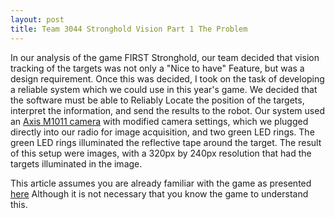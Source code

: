 ```yaml
---
layout: post
title: Team 3044 Stronghold Vision Part 1 The Problem 
---
```


In our analysis of the game FIRST Stronghold, our team decided that vision tracking of the targets was not only a "Nice to have" Feature, but was a design requirement. Once this was decided, I took on the task of developing a reliable system which we could use in this year's game. We decided that the software must be able to Reliably Locate the position of the targets, interpret the information, and send the results to the robot. Our system used an [Axis M1011 camera](http://www.axis.com/us/en/products/axis-m1011) with modified camera settings, which we plugged directly into our radio for image acquisition, and two green LED rings. The green LED rings illuminated the reflective tape around the target. The result of this setup were images, with a 320px by 240px resolution that had the targets illuminated in the image. 

This article assumes you are already familiar with the game as presented [here](http://www.firstinspires.org/resource-library/frc/competition-manual-qa-system) Although it is not necessary that you know the game to understand this. 
